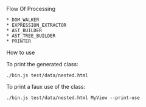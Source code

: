 Flow Of Processing

```
* DOM_WALKER
* EXPRESSION_EXTRACTOR
* AST_BUILDER
* AST_TREE_BUILDER
* PRINTER
```

How to use

To print the generated class:

```
./bin.js test/data/nested.html
```


To print a faux use of the class:

```
./bin.js test/data/nested.html MyView --print-use
```